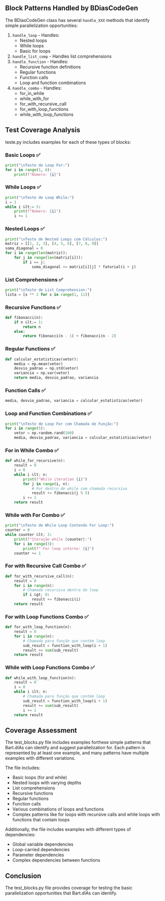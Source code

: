 ## Block Patterns Handled by BDiasCodeGen

The BDiasCodeGen class has several `handle_XXX` methods that identify simple parallelization opportunities:

1. `handle_loop` - Handles:
    - Nested loops
    - While loops
    - Basic for loops
2. `handle_list_comp` - Handles list comprehensions
3. `handle_function` - Handles:
    - Recursive function definitions
    - Regular functions
    - Function calls
    - Loop and function combinations
4. `handle_combo` - Handles:
    - for_in_while
    - while_with_for
    - for_with_recursive_call
    - for_with_loop_functions
    - while_with_loop_functions

## Test Coverage Analysis

teste.py includes examples for each of these types of blocks:

### Basic Loops ✅

```python
print("\nTeste de Loop For:")
for i in range(1, 6):
    print(f"Número: {i}")
```


### While Loops ✅

```python
print("\nTeste de Loop While:")
i = 1
while i &lt;= 5:
    print(f"Número: {i}")
    i += 1
```


### Nested Loops ✅

```python
print("\nTeste de Nested Loops com Cálculos:")
matriz = [[1, 2, 3], [4, 5, 6], [7, 8, 9]]
soma_diagonal = 0
for i in range(len(matriz)):
    for j in range(len(matriz[i])):
        if i == j:
            soma_diagonal += matriz[i][j] * fatorial(i + j)
```


### List Comprehensions ✅

```python
print("\nTeste de List Comprehension:")
lista = [x ** 2 for x in range(1, 11)]
```


### Recursive Functions ✅

```python
def fibonacci(n):
    if n &lt;= 1:
        return n
    else:
        return fibonacci(n - 1) + fibonacci(n - 2)
```


### Regular Functions ✅

```python
def calcular_estatisticas(vetor):
    media = np.mean(vetor)
    desvio_padrao = np.std(vetor)
    variancia = np.var(vetor)
    return media, desvio_padrao, variancia
```


### Function Calls ✅

```python
media, desvio_padrao, variancia = calcular_estatisticas(vetor)
```


### Loop and Function Combinations ✅

```python
print("\nTeste de Loop For com Chamada de Função:")
for i in range(5):
    vetor = np.random.rand(100)
    media, desvio_padrao, variancia = calcular_estatisticas(vetor)
```


### For in While Combo ✅

```python
def while_for_recursive(n):
    result = 0
    i = 0
    while i &lt; n:
        print(f"While iteration {i}")
        for j in range(i, n):
            # For dentro de while com chamada recursiva
            result += fibonacci(j % 5)
        i += 1
    return result
```


### While with For Combo ✅

```python
print("\nTeste de While Loop Contendo For Loop:")
counter = 0
while counter &lt; 3:
    print(f"Iteração while {counter}:")
    for i in range(3):
        print(f" For loop interno: {i}")
    counter += 1
```


### For with Recursive Call Combo ✅

```python
def for_with_recursive_call(n):
    result = 0
    for i in range(n):
        # Chamada recursiva dentro do loop
        if i &gt; 0:
            result += fibonacci(i)
    return result
```


### For with Loop Functions Combo ✅

```python
def for_with_loop_function(n):
    result = 0
    for i in range(n):
        # Chamada para função que contém loop
        sub_result = function_with_loop(i + 1)
        result += sum(sub_result)
    return result
```


### While with Loop Functions Combo ✅

```python
def while_with_loop_function(n):
    result = 0
    i = 0
    while i &lt; n:
        # Chamada para função que contém loop
        sub_result = function_with_loop(i + 1)
        result += sum(sub_result)
        i += 1
    return result
```


## Coverage Assessment

The test_blocks.py file includes examples forthese simple patterns that Bart.dIAs can identify and suggest parallelization for. 
Each pattern is represented by at least one example, and many patterns have multiple examples with different variations.

The file includes:

- Basic loops (for and while)
- Nested loops with varying depths
- List comprehensions
- Recursive functions
- Regular functions
- Function calls
- Various combinations of loops and functions
- Complex patterns like for loops with recursive calls and while loops with functions that contain loops

Additionally, the file includes examples with different types of dependencies:

- Global variable dependencies
- Loop-carried dependencies
- Parameter dependencies
- Complex dependencies between functions


## Conclusion

The test_blocks.py file provides coverage for testing the basic parallelization opportunities that Bart.dIAs can identify. 
